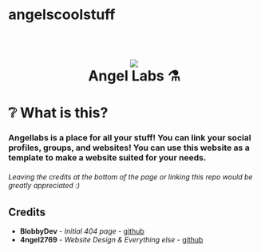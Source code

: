 # angelscoolstuff
<h1 align="center">
  <br>
  <a href="https://angellabs.xyz"><img src="https://i.imgur.com/aFIMzUb.png"></a>
  <br>
  Angel Labs ⚗️
  <br>
</h1>

# ❔ What is this? 
### Angellabs is a place for all your stuff! You can link your social profiles, groups, and websites! You can use this website as a template to make a website suited for your needs. 
###### Leaving the credits at the bottom of the page or linking this repo would be greatly appreciated :)


## Credits

* **BlobbyDev** - *Initial 404 page* - [github](https://github.com/BlobbyDev)
* **4ngel2769** - *Website Design & Everything else* - [github](https://github.com/4ngel2769)
